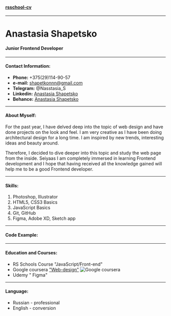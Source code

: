 #### [rsschool-cv](https://cloud.mail.ru/attaches/16533719311857923565%3B0%3B1)
___
# **Anastasia Shapetsko**
#### Junior Frontend Developer
___
#### **Contact Information:**  
- **Phone:** +375(29)114-90-57  
- **e-mail:** shapetkonnn@gmail.com  
- **Telegram:** @Nasstasia_S
- **Linkedin:** [Anastasia Shapetsko](https://www.linkedin.com/in/anastasia-s-b3b867127)  
- **Behance:** [Anastasia Shapetsko](https://www.behance.net/da6f52f9)
___
#### **About Myself:**  
For the past year, I have delved deep into the topic of web design and have done projects on the look and feel. I am very creative as I have been doing architectural design for a long time. I am inspired by new trends, interesting ideas and beauty around.   

Therefore, I decided to dive deeper into this topic and study the web page from the inside. Seiyaas I am completely immersed in learning Frontend development and I hope that having received all the knowledge gained will help me to be a good Frontend developer.
___
#### **Skills:**   
1. Photoshop, Illustrator
2. HTML5, CSS3 Basics
3. JavaScript Basics
4. Git, GitHub
5. Figma, Adobe XD, Sketch app
___
#### **Code Example:**  
___
#### **Education and Courses:**  
- RS Schools Course "JavaScript/Front-end"
- Google coursera ["Web-design"](https://www.credly.com/badges/2162a347-22e6-4039-b59a-5b4776b8e7a8?source=linked_in_profile) 
![Google coursera](https://images.credly.com/size/680x680/images/f4b9febb-69f6-46d8-8797-1e504ebfe0f8/GCC_badge_UX_1000x1000.png)  
- Udemy " Figma"
___
#### **Language:** 
- Russian - professional
- English - conversion

